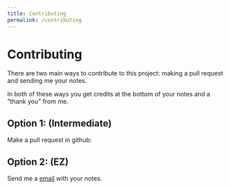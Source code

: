 ```yaml
---
title: Contributing
permalink: /contributing
---
```


# Contributing

There are two main ways to contribute to this project: making a pull request and sending me your notes.

In both of these ways you get credits at the bottom of your notes and a "thank you" from me.

## Option 1: (Intermediate)
Make a pull request in github:


## Option 2: (EZ)
Send me a <a href="mailto:m.a.bruderervanblerk@student.utwente.nl?subject=ByteHub%20Notes">email</a> with your notes.
